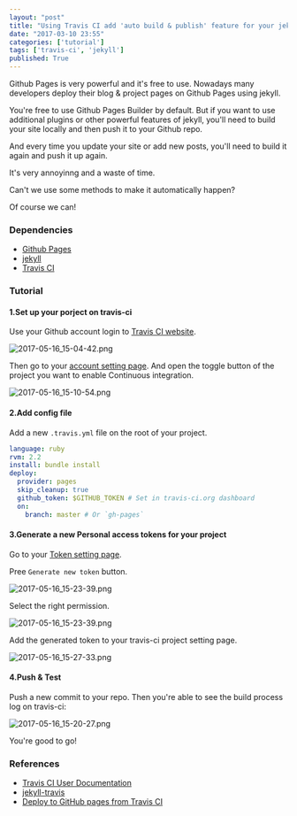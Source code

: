 ```yaml
---
layout: "post"
title: "Using Travis CI add 'auto build & publish' feature for your jekyll site on Github"
date: "2017-03-10 23:55"
categories: ['tutorial']
tags: ['travis-ci', 'jekyll']
published: True
---
```


Github Pages is very powerful and it's free to use. Nowadays many developers deploy their blog & project pages on Github Pages using jekyll.

You're free to use Github Pages Builder by default. But if you want to use additional plugins or other powerful features of jekyll, you'll need to build your site locally and then push it to your Github repo.

And every time you update your site or add new posts, you'll need to build it again and push it up again.

It's very annoyinng and a waste of time.

Can't we use some methods to make it automatically happen?

Of course we can!

<!--more-->

### Dependencies

* [Github Pages](https://pages.github.com/)
* [jekyll](http://jekyllrb.com/)
* [Travis CI](https://travis-ci.org/)

### Tutorial

#### 1.Set up your porject on travis-ci

Use your Github account login to [Travis CI website](https://travis-ci.org/).

![2017-05-16_15-04-42.png](https://ooo.0o0.ooo/2017/05/16/591aa4bf48dfa.png)

Then go to your [account setting page](https://travis-ci.org/profile). And open the toggle button of the project you want to enable Continuous integration.

![2017-05-16_15-10-54.png](https://ooo.0o0.ooo/2017/05/16/591aa61e9b2a6.png)

#### 2.Add config file

Add a new `.travis.yml` file on the root of your project.

```yaml
language: ruby
rvm: 2.2
install: bundle install
deploy:
  provider: pages
  skip_cleanup: true
  github_token: $GITHUB_TOKEN # Set in travis-ci.org dashboard
  on:
    branch: master # Or `gh-pages`
```

#### 3.Generate a new Personal access tokens for your project

Go to your [Token setting page](https://github.com/settings/tokens). 

Pree `Generate new token` button.

![2017-05-16_15-23-39.png](https://ooo.0o0.ooo/2017/05/16/591aa9153ea89.png)

Select the right permission.

![2017-05-16_15-23-39.png](https://ooo.0o0.ooo/2017/05/16/591aa94c89d75.png)

Add the generated token to your travis-ci project setting page.

![2017-05-16_15-27-33.png](https://ooo.0o0.ooo/2017/05/16/591aa9fc9864b.png)

#### 4.Push & Test

Push a new commit to your repo. Then you're able to see the build process log on travis-ci:

![2017-05-16_15-20-27.png](https://ooo.0o0.ooo/2017/05/16/591aa86eb0da9.png)

You're good to go!

### References

* [Travis CI User Documentation](https://docs.travis-ci.com/)
* [jekyll-travis](https://github.com/mfenner/jekyll-travis)
* [Deploy to GitHub pages from Travis CI](https://iamstarkov.com/deploy-gh-pages-from-travis/)
